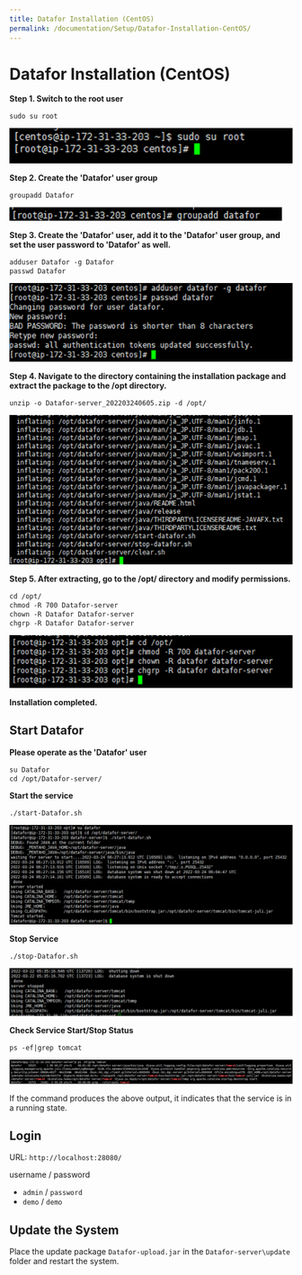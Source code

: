 ```yaml
---
title: Datafor Installation (CentOS)
permalink: /documentation/Setup/Datafor-Installation-CentOS/
---
```


# Datafor Installation (CentOS)

**Step 1. Switch to the root user**

```
sudo su root
```

<div align="left"><img src="./images/image-20220829172346058.png"  /></div>

**Step 2. Create the 'Datafor' user group**

```
groupadd Datafor
```

<div align="left"><img src="./images/image-20220829172418679.png"  /></div>

**Step 3. Create the 'Datafor' user, add it to the 'Datafor' user group, and set the user password to 'Datafor' as well.**

```
adduser Datafor -g Datafor
passwd Datafor
```

<div align="left"><img src="./images/image-20220829172434849.png"  /></div>

**Step 4. Navigate to the directory containing the installation package and extract the package to the /opt directory.**

```
unzip -o Datafor-server_202203240605.zip -d /opt/
```

<div align="left"><img src="./images/image-20220829172446528.png"  /></div>

**Step 5. After extracting, go to the /opt/ directory and modify permissions.**

```
cd /opt/
chmod -R 700 Datafor-server
chown -R Datafor Datafor-server
chgrp -R Datafor Datafor-server
```

<div align="left"><img src="./images/image-20220829172501348.png"  /></div>

**Installation completed.**



## Start Datafor

**Please operate as the 'Datafor' user**

```
su Datafor
cd /opt/Datafor-server/
```

**Start the service**

```
./start-Datafor.sh
```

<div align="left"><img src="./images/image-20220829172513074.png"  /></div>

**Stop Service**

```
./stop-Datafor.sh
```

<div align="left"><img src="./images/image-20220829172525119.png"  /></div>

**Check Service Start/Stop Status**

```
ps -ef|grep tomcat
```

<div align="left"><img src="./images/image-20220829172541387.png"  /></div>

If the command produces the above output, it indicates that the service is in a running state.



## Login

URL:  `http://localhost:28080/`

username  /  password

- `admin` / `password`
- `demo` / `demo`

## Update the System

Place the update package `Datafor-upload.jar` in the `Datafor-server\update` folder and restart the system.